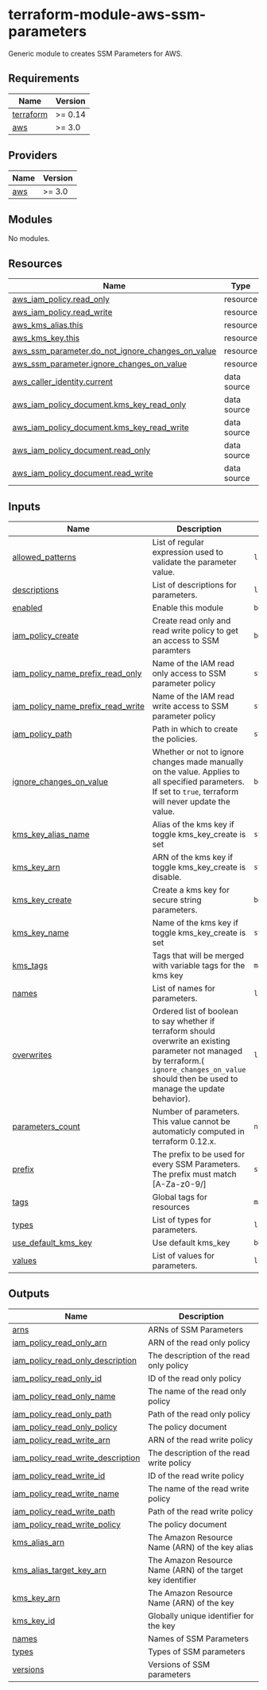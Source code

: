 # terraform-module-aws-ssm-parameters

Generic module to creates SSM Parameters for AWS.

<!-- BEGINNING OF PRE-COMMIT-TERRAFORM DOCS HOOK -->
## Requirements

| Name | Version |
|------|---------|
| <a name="requirement_terraform"></a> [terraform](#requirement\_terraform) | >= 0.14 |
| <a name="requirement_aws"></a> [aws](#requirement\_aws) | >= 3.0 |

## Providers

| Name | Version |
|------|---------|
| <a name="provider_aws"></a> [aws](#provider\_aws) | >= 3.0 |

## Modules

No modules.

## Resources

| Name | Type |
|------|------|
| [aws_iam_policy.read_only](https://registry.terraform.io/providers/hashicorp/aws/latest/docs/resources/iam_policy) | resource |
| [aws_iam_policy.read_write](https://registry.terraform.io/providers/hashicorp/aws/latest/docs/resources/iam_policy) | resource |
| [aws_kms_alias.this](https://registry.terraform.io/providers/hashicorp/aws/latest/docs/resources/kms_alias) | resource |
| [aws_kms_key.this](https://registry.terraform.io/providers/hashicorp/aws/latest/docs/resources/kms_key) | resource |
| [aws_ssm_parameter.do_not_ignore_changes_on_value](https://registry.terraform.io/providers/hashicorp/aws/latest/docs/resources/ssm_parameter) | resource |
| [aws_ssm_parameter.ignore_changes_on_value](https://registry.terraform.io/providers/hashicorp/aws/latest/docs/resources/ssm_parameter) | resource |
| [aws_caller_identity.current](https://registry.terraform.io/providers/hashicorp/aws/latest/docs/data-sources/caller_identity) | data source |
| [aws_iam_policy_document.kms_key_read_only](https://registry.terraform.io/providers/hashicorp/aws/latest/docs/data-sources/iam_policy_document) | data source |
| [aws_iam_policy_document.kms_key_read_write](https://registry.terraform.io/providers/hashicorp/aws/latest/docs/data-sources/iam_policy_document) | data source |
| [aws_iam_policy_document.read_only](https://registry.terraform.io/providers/hashicorp/aws/latest/docs/data-sources/iam_policy_document) | data source |
| [aws_iam_policy_document.read_write](https://registry.terraform.io/providers/hashicorp/aws/latest/docs/data-sources/iam_policy_document) | data source |

## Inputs

| Name | Description | Type | Default | Required |
|------|-------------|------|---------|:--------:|
| <a name="input_allowed_patterns"></a> [allowed\_patterns](#input\_allowed\_patterns) | List of regular expression used to validate the parameter value. | `list` | `[]` | no |
| <a name="input_descriptions"></a> [descriptions](#input\_descriptions) | List of descriptions for parameters. | `list(string)` | `[]` | no |
| <a name="input_enabled"></a> [enabled](#input\_enabled) | Enable this module | `bool` | `true` | no |
| <a name="input_iam_policy_create"></a> [iam\_policy\_create](#input\_iam\_policy\_create) | Create read only and read write policy to get an access to SSM paramters | `bool` | `false` | no |
| <a name="input_iam_policy_name_prefix_read_only"></a> [iam\_policy\_name\_prefix\_read\_only](#input\_iam\_policy\_name\_prefix\_read\_only) | Name of the IAM read only access to SSM parameter policy | `string` | `null` | no |
| <a name="input_iam_policy_name_prefix_read_write"></a> [iam\_policy\_name\_prefix\_read\_write](#input\_iam\_policy\_name\_prefix\_read\_write) | Name of the IAM read write access to SSM parameter policy | `string` | `null` | no |
| <a name="input_iam_policy_path"></a> [iam\_policy\_path](#input\_iam\_policy\_path) | Path in which to create the policies. | `string` | `"/"` | no |
| <a name="input_ignore_changes_on_value"></a> [ignore\_changes\_on\_value](#input\_ignore\_changes\_on\_value) | Whether or not to ignore changes made manually on the value. Applies to all specified parameters. If set to `true`, terraform will never update the value. | `bool` | `false` | no |
| <a name="input_kms_key_alias_name"></a> [kms\_key\_alias\_name](#input\_kms\_key\_alias\_name) | Alias of the kms key if toggle kms\_key\_create is set | `string` | `""` | no |
| <a name="input_kms_key_arn"></a> [kms\_key\_arn](#input\_kms\_key\_arn) | ARN of the kms key if toggle kms\_key\_create is disable. | `string` | `""` | no |
| <a name="input_kms_key_create"></a> [kms\_key\_create](#input\_kms\_key\_create) | Create a kms key for secure string parameters. | `bool` | `false` | no |
| <a name="input_kms_key_name"></a> [kms\_key\_name](#input\_kms\_key\_name) | Name of the kms key if toggle kms\_key\_create is set | `string` | `""` | no |
| <a name="input_kms_tags"></a> [kms\_tags](#input\_kms\_tags) | Tags that will be merged with variable tags for the kms key | `map` | `{}` | no |
| <a name="input_names"></a> [names](#input\_names) | List of names for parameters. | `list(string)` | n/a | yes |
| <a name="input_overwrites"></a> [overwrites](#input\_overwrites) | Ordered list of boolean to say whether if terraform should overwrite an existing parameter not managed by terraform.( `ignore_changes_on_value` should then be used to manage the update behavior). | `list(bool)` | `[]` | no |
| <a name="input_parameters_count"></a> [parameters\_count](#input\_parameters\_count) | Number of parameters. This value cannot be automaticly computed in terraform 0.12.x. | `number` | `0` | no |
| <a name="input_prefix"></a> [prefix](#input\_prefix) | The prefix to be used for every SSM Parameters. The prefix must match [A-Za-z0-9/] | `string` | `""` | no |
| <a name="input_tags"></a> [tags](#input\_tags) | Global tags for resources | `map` | `{}` | no |
| <a name="input_types"></a> [types](#input\_types) | List of types for parameters. | `list(string)` | n/a | yes |
| <a name="input_use_default_kms_key"></a> [use\_default\_kms\_key](#input\_use\_default\_kms\_key) | Use default kms\_key | `bool` | `false` | no |
| <a name="input_values"></a> [values](#input\_values) | List of values for parameters. | `list(string)` | n/a | yes |

## Outputs

| Name | Description |
|------|-------------|
| <a name="output_arns"></a> [arns](#output\_arns) | ARNs of SSM Parameters |
| <a name="output_iam_policy_read_only_arn"></a> [iam\_policy\_read\_only\_arn](#output\_iam\_policy\_read\_only\_arn) | ARN of the read only policy |
| <a name="output_iam_policy_read_only_description"></a> [iam\_policy\_read\_only\_description](#output\_iam\_policy\_read\_only\_description) | The description of the read only policy |
| <a name="output_iam_policy_read_only_id"></a> [iam\_policy\_read\_only\_id](#output\_iam\_policy\_read\_only\_id) | ID of the read only policy |
| <a name="output_iam_policy_read_only_name"></a> [iam\_policy\_read\_only\_name](#output\_iam\_policy\_read\_only\_name) | The name of the read only policy |
| <a name="output_iam_policy_read_only_path"></a> [iam\_policy\_read\_only\_path](#output\_iam\_policy\_read\_only\_path) | Path of the read only policy |
| <a name="output_iam_policy_read_only_policy"></a> [iam\_policy\_read\_only\_policy](#output\_iam\_policy\_read\_only\_policy) | The policy document |
| <a name="output_iam_policy_read_write_arn"></a> [iam\_policy\_read\_write\_arn](#output\_iam\_policy\_read\_write\_arn) | ARN of the read write policy |
| <a name="output_iam_policy_read_write_description"></a> [iam\_policy\_read\_write\_description](#output\_iam\_policy\_read\_write\_description) | The description of the read write policy |
| <a name="output_iam_policy_read_write_id"></a> [iam\_policy\_read\_write\_id](#output\_iam\_policy\_read\_write\_id) | ID of the read write policy |
| <a name="output_iam_policy_read_write_name"></a> [iam\_policy\_read\_write\_name](#output\_iam\_policy\_read\_write\_name) | The name of the read write policy |
| <a name="output_iam_policy_read_write_path"></a> [iam\_policy\_read\_write\_path](#output\_iam\_policy\_read\_write\_path) | Path of the read write policy |
| <a name="output_iam_policy_read_write_policy"></a> [iam\_policy\_read\_write\_policy](#output\_iam\_policy\_read\_write\_policy) | The policy document |
| <a name="output_kms_alias_arn"></a> [kms\_alias\_arn](#output\_kms\_alias\_arn) | The Amazon Resource Name (ARN) of the key alias |
| <a name="output_kms_alias_target_key_arn"></a> [kms\_alias\_target\_key\_arn](#output\_kms\_alias\_target\_key\_arn) | The Amazon Resource Name (ARN) of the target key identifier |
| <a name="output_kms_key_arn"></a> [kms\_key\_arn](#output\_kms\_key\_arn) | The Amazon Resource Name (ARN) of the key |
| <a name="output_kms_key_id"></a> [kms\_key\_id](#output\_kms\_key\_id) | Globally unique identifier for the key |
| <a name="output_names"></a> [names](#output\_names) | Names of SSM Parameters |
| <a name="output_types"></a> [types](#output\_types) | Types of SSM parameters |
| <a name="output_versions"></a> [versions](#output\_versions) | Versions of SSM parameters |
<!-- END OF PRE-COMMIT-TERRAFORM DOCS HOOK -->
